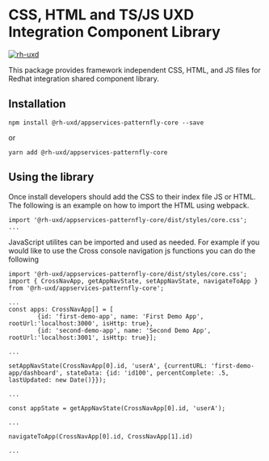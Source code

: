 # CSS, HTML and TS/JS UXD Integration Component Library #

[![rh-uxd](https://circleci.com/gh/rh-uxd/integration.svg?style=shield)](https://app.circleci.com/github/rh-uxd/integration/pipelines)

This package provides framework independent CSS, HTML, and JS files for Redhat integration shared component library.


## Installation

`npm install @rh-uxd/appservices-patternfly-core --save`

or 

`yarn add @rh-uxd/appservices-patternfly-core`


## Using the library

Once install developers should add the CSS to their index file JS or HTML.
The following is an example on how to import the HTML using webpack.

```TS
import '@rh-uxd/appservices-patternfly-core/dist/styles/core.css';
...

```

JavaScript utilites can be imported and used as needed.  For example if you would 
like to use the Cross console navigation js functions you can do the following

```TS
import '@rh-uxd/appservices-patternfly-core/dist/styles/core.css';
import { CrossNavApp, getAppNavState, setAppNavState, navigateToApp } from '@rh-uxd/appservices-patternfly-core';

...
const apps: CrossNavApp[] = [
        {id: 'first-demo-app', name: 'First Demo App', rootUrl:'localhost:3000', isHttp: true},
        {id: 'second-demo-app', name: 'Second Demo App', rootUrl:'localhost:3001', isHttp: true}];   

...

setAppNavState(CrossNavApp[0].id, 'userA', {currentURL: 'first-demo-app/dashboard', stateData: {id: 'id100', percentComplete: .5, lastUpdated: new Date()}});

...

const appState = getAppNavState(CrossNavApp[0].id, 'userA');

...

navigateToApp(CrossNavApp[0].id, CrossNavApp[1].id)

...

```

